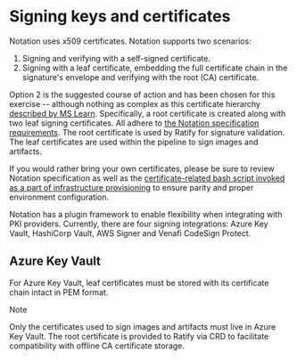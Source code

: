 # Signing keys and certificates

Notation uses x509 certificates. Notation supports two scenarios:

1. Signing and verifying with a self-signed certificate.
2. Signing with a leaf certificate, embedding the full certificate chain in the signature's envelope and verifying with the root (CA) certificate.

Option 2 is the suggested course of action and has been chosen for this exercise -- although nothing as complex as this certificate hierarchy [described by MS Learn](https://learn.microsoft.com/en-us/windows/win32/seccertenroll/about-certificate-hierarchy). Specifically, a root certificate is created along with two leaf signing certificates. All adhere to [the Notation specification requirements](https://github.com/notaryproject/notaryproject/blob/main/specs/signature-specification.md#certificate-requirements). The root certificate is used by Ratify for signature validation. The leaf certificates are used within the pipeline to sign images and artifacts.

If you would rather bring your own certificates, please be sure to review Notation specification as well as the [certificate-related bash script invoked as a part of infrastructure provisioning](../../scripts/infra/steps/certs.sh) to ensure parity and proper environment configuration.

Notation has a plugin framework to enable flexibility when integrating with PKI providers. Currently, there are four signing integrations: Azure Key Vault, HashiCorp Vault, AWS Signer and Venafi CodeSign Protect.

## Azure Key Vault

For Azure Key Vault, leaf certificates must be stored with its certificate chain intact in PEM format.

> [!NOTE]
> Only the certificates used to sign images and artifacts must live in Azure Key Vault. The root certificate is provided to Ratify via CRD to facilitate compatibility with offline CA certificate storage.
